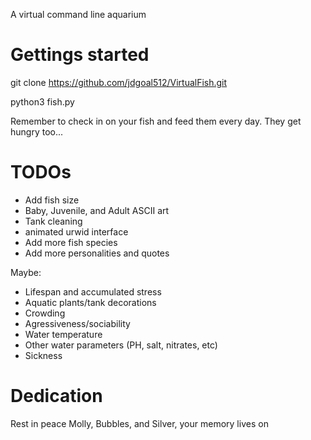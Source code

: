 A virtual command line aquarium

# Gettings started
git clone https://github.com/jdgoal512/VirtualFish.git

python3 fish.py

Remember to check in on your fish and feed them every day. They get hungry too...

# TODOs
- Add fish size
- Baby, Juvenile, and Adult ASCII art
- Tank cleaning
- animated urwid interface
- Add more fish species
- Add more personalities and quotes

Maybe:
- Lifespan and accumulated stress
- Aquatic plants/tank decorations
- Crowding
- Agressiveness/sociability
- Water temperature
- Other water parameters (PH, salt, nitrates, etc)
- Sickness

# Dedication
Rest in peace Molly, Bubbles, and Silver, your memory lives on
